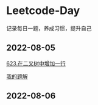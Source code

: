 # Leetcode-Day
记录每日一题，养成习惯，提升自己
## 2022-08-05
[623.在二叉树中增加一行](https://leetcode.cn/problems/add-one-row-to-tree/)

[我的题解](solution/623.md)
## 2022-08-06
